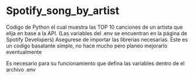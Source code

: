 # Spotify_song_by_artist
Codigo de Python el cual muestra las TOP 10 canciones de un artista que elija en base a la API. (Las variables del .env se encuentran en la página de Spotify Developers)
Asegurese de importar las librerias necesarias. 
Este es un codigo basatante simple, no hace mucho pero planeo mejorarlo eventualmente

Es necesario para su funcionamiento que defina las variables dentro de el archivo .env
